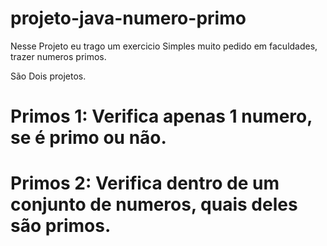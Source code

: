 # projeto-java-numero-primo

Nesse Projeto eu trago um exercicio Simples muito pedido em faculdades, trazer numeros primos.

São Dois projetos.

# Primos 1: Verifica apenas 1 numero, se é primo ou não.
# Primos 2: Verifica dentro de  um conjunto de numeros, quais deles são primos.
